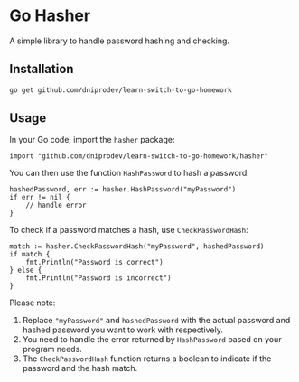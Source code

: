 # Go Hasher

A simple library to handle password hashing and checking.

## Installation

```bash
go get github.com/dniprodev/learn-switch-to-go-homework
```

## Usage

In your Go code, import the `hasher` package:

```golang
import "github.com/dniprodev/learn-switch-to-go-homework/hasher"
```

You can then use the function `HashPassword` to hash a password:

```golang
hashedPassword, err := hasher.HashPassword("myPassword")
if err != nil {
    // handle error
}
```

To check if a password matches a hash, use `CheckPasswordHash`:

```golang
match := hasher.CheckPasswordHash("myPassword", hashedPassword)
if match {
    fmt.Println("Password is correct")
} else {
    fmt.Println("Password is incorrect")
}
```

Please note:
1. Replace `"myPassword"` and `hashedPassword` with the actual password and hashed password you want to work with respectively.
2. You need to handle the error returned by `HashPassword` based on your program needs.
3. The `CheckPasswordHash` function returns a boolean to indicate if the password and the hash match.
